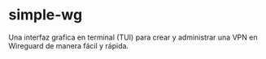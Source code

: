 # simple-wg
Una interfaz grafica en terminal (TUI) para crear y administrar una VPN en Wireguard de manera fácil y rápida. 
